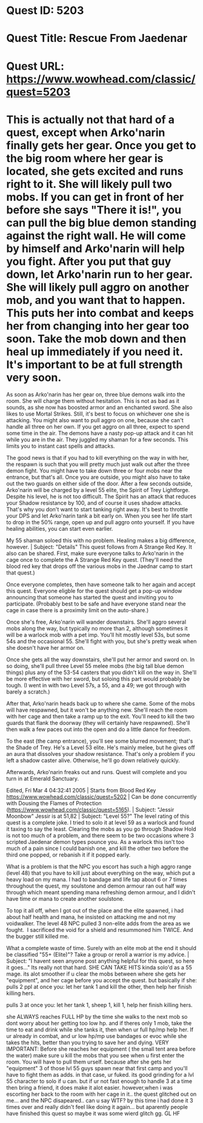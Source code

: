 # Quest ID: 5203
# Quest Title: Rescue From Jaedenar
# Quest URL: https://www.wowhead.com/classic/quest=5203
# This is actually not that hard of a quest, except when Arko'narin finally gets her gear. Once you get to the big room where her gear is located, she gets excited and runs right to it. She will likely pull two mobs. If you can get in front of her before she says "There it is!", you can pull the big blue demon standing against the right wall. He will come by himself and Arko'narin will help you fight. After you put that guy down, let Arko'narin run to her gear. She will likely pull aggro on another mob, and you want that to happen. This puts her into combat and keeps her from changing into her gear too soon. Take the mob down and then heal up immediately if you need it. It's important to be at full strength very soon.

As soon as Arko'narin has her gear on, three blue demons walk into the room. She will charge them without hesitation. This is not as bad as it sounds, as she now has boosted armor and an enchanted sword. She also likes to use Mortal Strikes. Still, it's best to focus on whichever one she is attacking. You might also want to pull aggro on one, because she can't handle all three on her own. If you get aggro on all three, expect to spend some time in the air. The demons have a nasty pop-up attack and it can hit while you are in the air. They juggled my shaman for a few seconds. This limits you to instant cast spells and attacks.

The good news is that if you had to kill everything on the way in with her, the respawn is such that you will pretty much just walk out after the three demon fight. You might have to take down three or four mobs near the entrance, but that's all. Once you are outside, you might also have to take out the two guards on either side of the door. After a few seconds outside, Arko'narin will be charged by a level 55 elite, the Spirit of Trey Lightforge. Despite his level, he is not too difficult. The Spirit has an attack that reduces your Shadow resistance by 100, and of course it uses shadow attacks. That's why you don't want to start tanking right away. It's best to throttle your DPS and let Arko'narin tank a bit early on. When you see her life start to drop in the 50% range, open up and pull aggro onto yourself. If you have healing abilities, you can start even earlier.

My 55 shaman soloed this with no problem. Healing makes a big difference, however. | Subject: "Details"
This quest follows from A Strange Red Key. It also can be shared. First, make sure everyone talks to Arko'narin in the cage once to complete the A Strange Red Key quest. (They'll need the blood red key that drops off the various mobs in the Jaednar camp to start that quest.)

Once everyone completes, then have someone talk to her again and accept this quest. Everyone eligble for the quest should get a pop-up window announcing that someone has started the quest and inviting you to participate. (Probably best to be safe and have everyone stand near the cage in case there is a proximity limit on the auto-share.)

Once she's free, Arko'narin will wander downstairs. She'll aggro several mobs along the way, but typically no more than 2, although sometimes it will be a warlock mob with a pet imp. You'll hit mostly level 53s, but some 54s and the occasional 55. She'll fight with you, but she's pretty weak when she doesn't have her armor on.

Once she gets all the way downstairs, she'll put her armor and sword on. In so doing, she'll pull three Level 55 melee mobs (the big tall blue demon things) plus any of the 53-54 casters that you didn't kill on the way in. She'll be more effective with her sword, but soloing this part would probably be tough. (I went in with two Level 57s, a 55, and a 49; we got through with barely a scratch.)

After that, Arko'narin heads back up to where she came. Some of the mobs will have respawned, but it won't be anything new. She'll reach the room with her cage and then take a ramp up to the exit. You'll need to kill the two guards that flank the doorway (they will certainly have respawned). She'll then walk a few paces out into the open and do a little dance for freedom.

To the east (the camp entrance), you'll see some blurred movement; that's the Shade of Trey. He's a Level 53 elite. He's mainly melee, but he gives off an aura that dissolves your shadow resistance. That's only a problem if you left a shadow caster alive. Otherwise, he'll go down relatively quickly.

Afterwards, Arko'narin freaks out and runs. Quest will complete and you turn in at Emerald Sanctuary.

Edited, Fri Mar 4 04:32:41 2005 | Starts from Blood Red Key https://www.wowhead.com/classic/quest=5202 | Can be done concurrently with Dousing the Flames of Protection (https://www.wowhead.com/classic/quest=5165). | Subject: "Jessir Moonbow"
Jessir is at 51,82 | Subject: "Level 55?"
The level rating of this quest is a complete joke. I tried to solo it at level 59 as a warlock and found it taxing to say the least. Clearing the mobs as you go through Shadow Hold is not too much of a problem, and there seem to be two occasions where 3 scripted Jaedenar demon types pounce you. As a warlock this isn't too much of a pain since I could banish one, and kill the other two before the third one popped, or rebanish it if it popped early.

What is a problem is that the NPC you escort has such a high aggro range (level 48) that you have to kill just about everything on the way, which put a heavy load on my mana. I had to bandage and life tap about 6 or 7 times throughout the quest, my soulstone and demon armour ran out half way through which meant spending mana refreshing demon armour, and I didn't have time or mana to create another soulstone.

To top it all off, when I got out of the place and the elite spawned, i had about half health and mana, he insisted on attacking me and not my voidwalker. The level 48 NPC pulled 3 non-elite adds from the area as we fought.  I sacrificed the void for a shield and resummoned him TWICE. And the bugger still killed me.

What a complete waste of time. Surely with an elite mob at the end it should be classified "55+ (Elite)"? Take a group or reroll a warrior is my advice. | Subject: "I havent seen anyone post anything helpful for this quest, so here it goes..."
Its really not that hard. SHE CAN TAKE HITS
kinda solo'd as a 55 mage.
its alot smoother if u clear the mobs between where she gets her "equipment", and her cage before you accept the quest. but basically if she:
pulls 2 ppl at once you: let her tank 1 and kill the other, then help her finish killing hers.

pulls 3 at once you: let her tank 1, sheep 1, kill 1, help her finish killing hers.

she ALWAYS reaches FULL HP by the time she walks to the next mob so dont worry about her getting too low hp. and if theres only 1 mob, take the time to eat and drink while she tanks it, then when ur full hp/mp help her. If ur already in combat, and ur low hp/mp use bandages or evoc while she takes the hits, better than you trying to save her and dying.
VERY IMPORTANT: Before she reaches her equipment ( the small tent area before the water) make sure u kill the mobs that you see when u first enter the room. You will have to pull them urself. because after she gets her "equipment" 3 of those lvl 55 guys spawn near that first camp and you'll have to fight them as adds. in that case, ur fuked.
its good grinding for a lvl 55 character to solo if u can. but if ur not fast enough to handle 3 at a time then bring a friend, it does make it alot easier. however,when i was escorting her back to the room with her cage in it.. the quest glitched out on me... and the NPC disapeared.. can u say WTF? by this time i had done it 3 times over and really didn't feel like doing it again... but aparently people have finished this quest so maybe it was some wierd glitch gg. GL HF